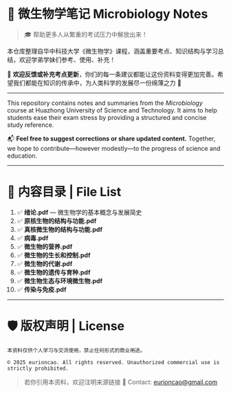 # 📘 微生物学笔记 Microbiology Notes

> 🎓 帮助更多人从繁重的考试压力中解放出来！

本仓库整理自华中科技大学《微生物学》课程，涵盖重要考点、知识结构与学习总结，欢迎学弟学妹们参考、使用、补充！

📌 **欢迎反馈或补充考点更新**，你们的每一条建议都能让这份资料变得更加完善。希望我们都能在知识的传承中，为人类科学的发展尽一份绵薄之力 🌱

---

This repository contains notes and summaries from the *Microbiology* course at Huazhong University of Science and Technology. It aims to help students ease their exam stress by providing a structured and concise study reference.

📬 **Feel free to suggest corrections or share updated content.** Together, we hope to contribute—however modestly—to the progress of science and education.

---

# 📂 内容目录 | File List

1. ✅ **绪论.pdf** — 微生物学的基本概念与发展简史
2. ✅ **原核生物的结构与功能.pdf**
3. ✅ **真核微生物的结构与功能.pdf**
4. ✅ **病毒.pdf**
5. ✅ **微生物的营养.pdf**
6. ✅ **微生物的生长和控制.pdf**
7. ✅ **微生物的代谢.pdf**
8. ✅ **微生物的遗传与育种.pdf**
9. ✅ **微生物生态与环境微生物.pdf**
10. ✅ **传染与免疫.pdf**

---

# 🛡 版权声明 | License

```
本资料仅供个人学习与交流使用，禁止任何形式的商业用途。

© 2025 eurioncao. All rights reserved. Unauthorized commercial use is strictly prohibited.
```

> 若你引用本资料，欢迎注明来源链接 🌟
> Contact: [eurioncao@gmail.com](mailto:eurioncao@gmail.com)

